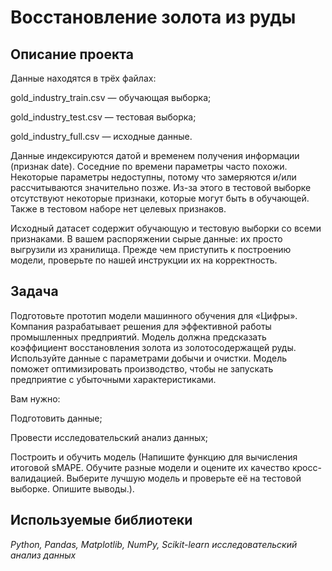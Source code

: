 # Восстановление золота из руды

## Описание проекта
Данные находятся в трёх файлах:

gold_industry_train.csv — обучающая выборка;

gold_industry_test.csv — тестовая выборка;

gold_industry_full.csv — исходные данные.

Данные индексируются датой и временем получения информации (признак date). Соседние по времени параметры часто похожи.
Некоторые параметры недоступны, потому что замеряются и/или рассчитываются значительно позже. Из-за этого в тестовой выборке отсутствуют некоторые признаки, которые могут быть в обучающей. Также в тестовом наборе нет целевых признаков.

Исходный датасет содержит обучающую и тестовую выборки со всеми признаками.
В вашем распоряжении сырые данные: их просто выгрузили из хранилища. Прежде чем приступить к построению модели, проверьте по нашей инструкции их на корректность.

## Задача

Подготовьте прототип модели машинного обучения для «Цифры». Компания разрабатывает решения для эффективной работы промышленных предприятий. Модель должна предсказать коэффициент восстановления золота из золотосодержащей руды. Используйте данные с параметрами добычи и очистки. Модель поможет оптимизировать производство, чтобы не запускать предприятие с убыточными характеристиками.

Вам нужно:

Подготовить данные;

Провести исследовательский анализ данных;

Построить и обучить модель (Напишите функцию для вычисления итоговой sMAPE. Обучите разные модели и оцените их качество кросс-валидацией. Выберите лучшую модель и проверьте её на тестовой выборке. Опишите выводы.). 

## Используемые библиотеки
*Python, Pandas, Matplotlib, NumPy, Scikit-learn исследовательский анализ данных*
